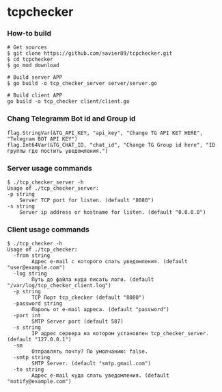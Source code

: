 # tcpchecker

### How-to build

    # Get sources
    $ git clone https://github.com/savier89/tcpchecker.git
    $ cd tcpchecker
    $ go mod download
    
    # Build server APP
    $ go build -o tcp_checker_server server/server.go
    
    # Build client APP
    go build -o tcp_checker client/client.go

### Chang Telegramm Bot id and Group id
    flag.StringVar(&TG_API_KEY, "api_key", "Change TG API KET HERE", "Telegram BOT API KEY")
    flag.Int64Var(&TG_CHAT_ID, "chat_id", "Change TG Group id here", "ID группы где постить уведомления.") 

### Server usage commands

    $ ./tcp_checker_server -h 
    Usage of ./tcp_checker_server:
    -p string
        Server TCP port for listen. (default "8080")
    -s string
        Server ip address or hostname for listen. (default "0.0.0.0")

### Client usage commands

    $ ./tcp_checker -h 
    Usage of ./tcp_checker:
      -from string
            Адрес e-mail с которого слать уведомления. (default "user@example.com")
      -log string
            Путь до файла куда писать логи. (default "/var/log/tcp_checker_client.log")
      -p string
            TCP Порт tcp_ckecker (default "8080")
      -password string
            Пароль от e-mail адреса. (default "password")
      -port int
            SMTP Server port (default 587)
      -s string
            IP адрес сервера на котором установлен tcp_checker_server. (default "127.0.0.1")
      -sm
            Отправлять почту? По умолчанию: false.
      -smtp string
            SMTP Server. (default "smtp.gmail.com")
      -to string
            Адрес e-mail куда слать уведомления. (default "notify@example.com")

